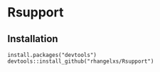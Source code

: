 # Rsupport

## Installation

```
install.packages("devtools")
devtools::install_github("rhangelxs/Rsupport")
```
